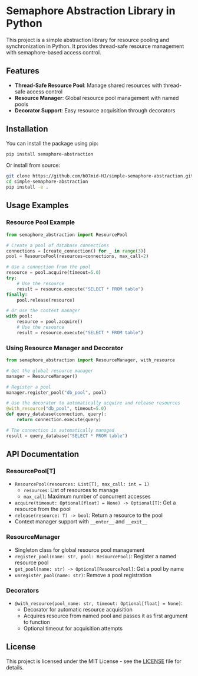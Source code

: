 <!-- create a simple init readme for this project about sempaphore abstraction library in python -->

# Semaphore Abstraction Library in Python

This project is a simple abstraction library for resource pooling and synchronization in Python. It provides thread-safe resource management with semaphore-based access control.

## Features

- **Thread-Safe Resource Pool**: Manage shared resources with thread-safe access control
- **Resource Manager**: Global resource pool management with named pools
- **Decorator Support**: Easy resource acquisition through decorators

## Installation

You can install the package using pip:

```bash
pip install semaphore-abstraction
```

Or install from source:

```bash
git clone https://github.com/b07mid-HJ/simple-semaphore-abstraction.git
cd simple-semaphore-abstraction
pip install -e .
```

## Usage Examples

### Resource Pool Example

```python
from semaphore_abstraction import ResourcePool

# Create a pool of database connections
connections = [create_connection() for _ in range(3)]
pool = ResourcePool(resources=connections, max_call=2)

# Use a connection from the pool
resource = pool.acquire(timeout=5.0)
try:
    # Use the resource
    result = resource.execute("SELECT * FROM table")
finally:
    pool.release(resource)

# Or use the context manager
with pool:
    resource = pool.acquire()
    # Use the resource
    result = resource.execute("SELECT * FROM table")
```

### Using Resource Manager and Decorator

```python
from semaphore_abstraction import ResourceManager, with_resource

# Get the global resource manager
manager = ResourceManager()

# Register a pool
manager.register_pool("db_pool", pool)

# Use the decorator to automatically acquire and release resources
@with_resource("db_pool", timeout=5.0)
def query_database(connection, query):
    return connection.execute(query)

# The connection is automatically managed
result = query_database("SELECT * FROM table")
```

## API Documentation

### ResourcePool[T]

- `ResourcePool(resources: List[T], max_call: int = 1)`
  - `resources`: List of resources to manage
  - `max_call`: Maximum number of concurrent accesses
- `acquire(timeout: Optional[float] = None) -> Optional[T]`: Get a resource from the pool
- `release(resource: T) -> bool`: Return a resource to the pool
- Context manager support with `__enter__` and `__exit__`

### ResourceManager

- Singleton class for global resource pool management
- `register_pool(name: str, pool: ResourcePool)`: Register a named resource pool
- `get_pool(name: str) -> Optional[ResourcePool]`: Get a pool by name
- `unregister_pool(name: str)`: Remove a pool registration

### Decorators

- `@with_resource(pool_name: str, timeout: Optional[float] = None)`: 
  - Decorator for automatic resource acquisition
  - Acquires resource from named pool and passes it as first argument to function
  - Optional timeout for acquisition attempts


## License

This project is licensed under the MIT License - see the [LICENSE](LICENSE) file for details.
